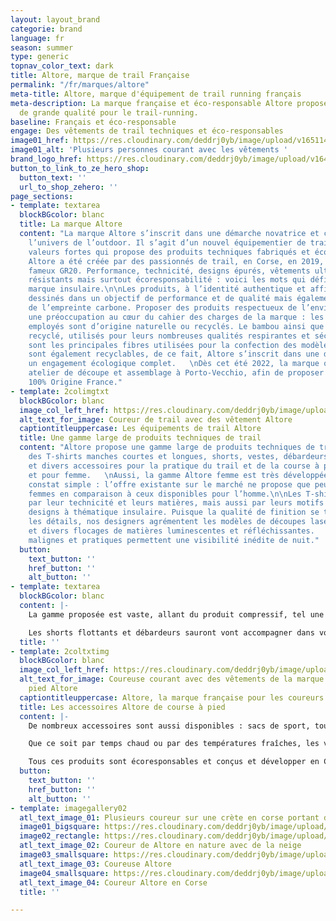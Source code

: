 ```yaml
---
layout: layout_brand
categorie: brand
language: fr
season: summer
type: generic
topnav_color_text: dark
title: Altore, marque de trail Française
permalink: "/fr/marques/altore"
meta-title: Altore, marque d'équipement de trail running français
meta-description: La marque française et éco-responsable Altore propose des équipement
  de grande qualité pour le trail-running.
baseline: Français et éco-responsable
engage: Des vêtements de trail techniques et éco-responsables
image01_href: https://res.cloudinary.com/deddrj0yb/image/upload/v1651147593/website/Altore/visuel_ze_hero.jpg
image01_alt: 'Plusieurs personnes courant avec les vêtements '
brand_logo_href: https://res.cloudinary.com/deddrj0yb/image/upload/v1647881634/website/Altore/273776542_485514956282760_5747485360429042294_n.jpg
button_to_link_to_ze_hero_shop:
  button_text: ''
  url_to_shop_zehero: ''
page_sections:
- template: textarea
  blockBGcolor: blanc
  title: La marque Altore
  content: "La marque Altore s’inscrit dans une démarche novatrice et créative dans
    l’univers de l’outdoor. Il s’agit d’un nouvel équipementier de trail running aux
    valeurs fortes qui propose des produits techniques fabriqués et éco-conçu en France.
    Altore a été créée par des passionnés de trail, en Corse, en 2019, au pied du
    fameux GR20. Performance, technicité, designs épurés, vêtements ultra légers,
    résistants mais surtout écoresponsabilité : voici les mots qui définissent cette
    marque insulaire.\n\nLes produits, à l’identité authentique et affirmée, sont
    dessinés dans un objectif de performance et de qualité mais également de réduction
    de l’empreinte carbone. Proposer des produits respectueux de l’environnement est
    une préoccupation au cœur du cahier des charges de la marque : les tissus techniques
    employés sont d’origine naturelle ou recyclés. Le bambou ainsi que le polyester
    recyclé, utilisés pour leurs nombreuses qualités respirantes et séchant rapidement,
    sont les principales fibres utilisées pour la confection des modèles.\n\nLes vêtements
    sont également recyclables, de ce fait, Altore s’inscrit dans une démarche et
    un engagement écologique complet.   \nDès cet été 2022, la marque ouvre son propre
    atelier de découpe et assemblage à Porto-Vecchio, afin de proposer des produits
    100% Origine France."
- template: 2colimgtxt
  blockBGcolor: blanc
  image_col_left_href: https://res.cloudinary.com/deddrj0yb/image/upload/v1650358188/website/Altore/t%C3%A9l%C3%A9chargement_3.webp
  alt_text_for_image: Coureur de trail avec des vêtement Altore
  captiontitleuppercase: Les équipements de trail Altore
  title: Une gamme large de produits techniques de trail
  content: "Altore propose une gamme large de produits techniques de trail tels que
    des T-shirts manches courtes et longues, shorts, vestes, débardeurs, cuissards
    et divers accessoires pour la pratique du trail et de la course à pied, pour homme
    et pour femme.   \nAussi, la gamme Altore femme est très développée suite à un
    constat simple : l’offre existante sur le marché ne propose que peu de modèles
    femmes en comparaison à ceux disponibles pour l’homme.\n\nLes T-shirts se différencient
    par leur technicité et leurs matières, mais aussi par leurs motifs colorés, aux
    designs à thématique insulaire. Puisque la qualité de finition se trouve dans
    les détails, nos designers agrémentent les modèles de découpes laser, poches imperméables
    et divers flocages de matières luminescentes et réfléchissantes.   \nCes finitions
    malignes et pratiques permettent une visibilité inédite de nuit."
  button:
    text_button: ''
    href_button: ''
    alt_button: ''
- template: textarea
  blockBGcolor: blanc
  content: |-
    La gamme proposée est vaste, allant du produit compressif, tel une seconde peau, au t-shirt léger et flottant, se faisant oublier par sa légèreté et son toucher extrêmement confortable.

    Les shorts flottants et débardeurs sauront vont accompagner dans vos sorties estivales, et la diversité des vestes proposées vous permettront de les porter en toute saison : du coupe-vent déperlant ultra léger à capuche au Softshell respirant.
  title: ''
- template: 2coltxtimg
  blockBGcolor: blanc
  image_col_left_href: https://res.cloudinary.com/deddrj0yb/image/upload/v1651147585/website/Altore/photo_marina.jpg
  alt_text_for_image: Coureuse courant avec des vêtements de la marque de course à
    pied Altore
  captiontitleuppercase: Altore, la marque française pour les coureurs
  title: Les accessoires Altore de course à pied
  content: |-
    De nombreux accessoires sont aussi disponibles : sacs de sport, tours de cou aériens, bandeaux en maille effet 3D, casquettes respirantes, manchons protégeant du froid et des UV…

    Que ce soit par temps chaud ou par des températures fraîches, les vêtements Altore vous accompagneront dans toutes vos sorties de plein air, en montagne comme en plaine.

    Tous ces produits sont écoresponsables et conçus et développer en Corse.
  button:
    text_button: ''
    href_button: ''
    alt_button: ''
- template: imagegallery02
  atl_text_image_01: Plusieurs coureur sur une crète en corse portant du Altore
  image01_bigsquare: https://res.cloudinary.com/deddrj0yb/image/upload/v1650358150/website/Altore/t%C3%A9l%C3%A9chargement_2.webp
  image02_rectangle: https://res.cloudinary.com/deddrj0yb/image/upload/v1650358193/website/Altore/t%C3%A9l%C3%A9chargement.webp
  atl_text_image_02: Coureur de Altore en nature avec de la neige
  image03_smallsquare: https://res.cloudinary.com/deddrj0yb/image/upload/v1651147593/website/Altore/photo_sylvain_neige.jpg
  atl_text_image_03: Coureuse Altore
  image04_smallsquare: https://res.cloudinary.com/deddrj0yb/image/upload/v1650372466/website/Altore/Altore-2021-SD_FOCUS-OUTDOOR-0021.webp
  atl_text_image_04: Coureur Altore en Corse
  title: ''

---
```

